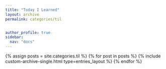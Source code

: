 ```yaml
---
title: "Today I Learned"
layout: archive
permalink: categories/til


author_profile: true
sidebar:
  nav: "docs"
---
```


{% assign posts = site.categories.til %}
{% for post in posts %}
  {% include custom-archive-single.html type=entries_layout %}
{% endfor %}

